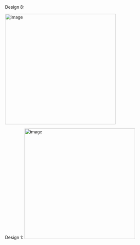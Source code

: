 Design 8:

<img width="362" alt="image" src="https://github.com/thisisrohitkumar/the_creative_minions_CSSBATTLES2023/assets/43836363/862a0a79-0980-419e-bac8-9c900d6caca3">

Design 1:
<img width="362" alt="image" src="https://github.com/thisisrohitkumar/the_creative_minions_CSSBATTLES2023/assets/122220753/6e3fb498-a94f-4d78-aa6b-d0dcda507dfc">

